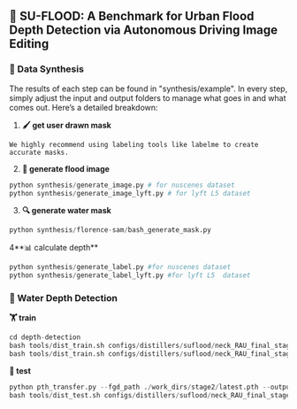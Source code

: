 ## 🌊 SU-FLOOD: A Benchmark for Urban Flood Depth Detection via Autonomous Driving Image Editing

### 📁 Data Synthesis
The results of each step can be found in "synthesis/example". In every step, simply adjust the input and output folders to manage what goes in and what comes out. Here’s a detailed breakdown:

1. **🖌️ get user drawn mask**
```
We highly recommend using labeling tools like labelme to create accurate masks.
```
2. **🎨 generate flood image**
```python
python synthesis/generate_image.py # for nuscenes dataset 
python synthesis/generate_image_lyft.py # for lyft L5 dataset
```
3. **🔍 generate water mask**
```python
python synthesis/florence-sam/bash_generate_mask.py
```
4**📊 calculate depth**
```python
python synthesis/generate_label.py #for nuscenes dataset
python synthesis/generate_label_lyft.py #for lyft L5  dataset
```
### 🚀 Water Depth Detection
**🏋️ train**
```python
cd depth-detection
bash tools/dist_train.sh configs/distillers/suflood/neck_RAU_final_stage_1.py 2
bash tools/dist_train.sh configs/distillers/suflood/neck_RAU_final_stage_1.py 2 --ckpt ./work_dirs/stage1/latest.pth
```
**🧪 test**
```python
python pth_transfer.py --fgd_path ./work_dirs/stage2/latest.pth --output_path ./work_dirs/stage2/student_latest.pth
bash tools/dist_test.sh configs/distillers/suflood/neck_RAU_final_stage_1.py ./work_dirs/stage2/student_latest.pth 1
```
